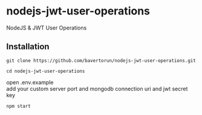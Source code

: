 # nodejs-jwt-user-operations
NodeJS &amp; JWT User Operations

## Installation

```
git clone https://github.com/bavertorun/nodejs-jwt-user-operations.git
```

```
cd nodejs-jwt-user-operations
```

open .env.example<br>
add your custom server port and mongodb connection uri and jwt secret key

```
npm start
```